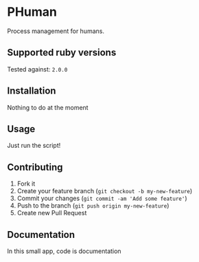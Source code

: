 # PHuman

Process management for humans.


## Supported ruby versions

Tested against: `2.0.0`

## Installation

Nothing to do at the moment

## Usage

Just run the script!

## Contributing

1. Fork it
2. Create your feature branch (`git checkout -b my-new-feature`)
3. Commit your changes (`git commit -am 'Add some feature'`)
4. Push to the branch (`git push origin my-new-feature`)
5. Create new Pull Request

## Documentation

In this small app, code is documentation
